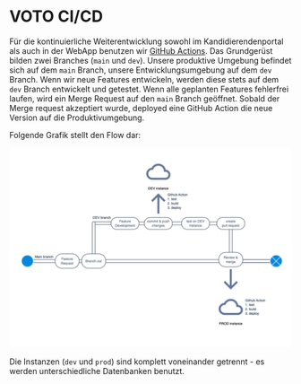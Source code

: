 # VOTO CI/CD

Für die kontinuierliche Weiterentwicklung sowohl im Kandidierendenportal als auch in der WebApp benutzen wir [GitHub Actions](https://github.com/features/actions). Das Grundgerüst bilden zwei Branches (`main` und `dev`). Unsere produktive Umgebung befindet sich auf dem `main` Branch, unsere Entwicklungsumgebung auf dem `dev` Branch. Wenn wir neue Features entwickeln, werden diese stets auf dem `dev` Branch entwickelt und getestet. Wenn alle geplanten Features fehlerfrei laufen, wird ein Merge Request auf den `main` Branch geöffnet. Sobald der Merge request akzeptiert wurde, deployed eine GitHub Action die neue Version auf die Produktivumgebung.

Folgende Grafik stellt den Flow dar:

![VOTO CICD pipeline](../res/cicd.png "VOTO CICD pipeline")

Die Instanzen (`dev` und `prod`) sind komplett voneinander getrennt - es werden unterschiedliche Datenbanken benutzt.
